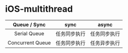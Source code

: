 # iOS-multithread

|Queue / Sync| sync | async |
|:----:| :---:| :---:|
|Serial Queue| 任务同步执行| 任务同步执行|
|Concurrent Queue| 任务同步执行 | 任务异步执行 |